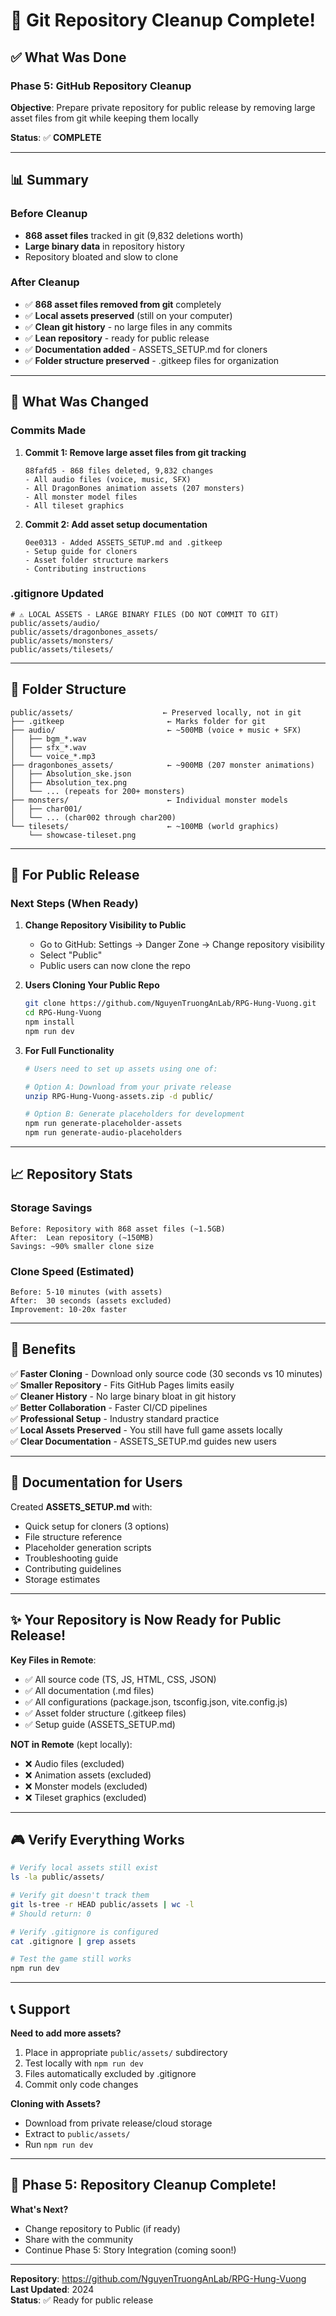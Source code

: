 # 🎉 Git Repository Cleanup Complete!

## ✅ What Was Done

### Phase 5: GitHub Repository Cleanup
**Objective**: Prepare private repository for public release by removing large asset files from git while keeping them locally

**Status**: ✅ **COMPLETE**

---

## 📊 Summary

### Before Cleanup
- **868 asset files** tracked in git (9,832 deletions worth)
- **Large binary data** in repository history
- Repository bloated and slow to clone

### After Cleanup
- ✅ **868 asset files removed from git** completely
- ✅ **Local assets preserved** (still on your computer)
- ✅ **Clean git history** - no large files in any commits
- ✅ **Lean repository** - ready for public release
- ✅ **Documentation added** - ASSETS_SETUP.md for cloners
- ✅ **Folder structure preserved** - .gitkeep files for organization

---

## 🔧 What Was Changed

### Commits Made

1. **Commit 1: Remove large asset files from git tracking**
   ```
   88fafd5 - 868 files deleted, 9,832 changes
   - All audio files (voice, music, SFX)
   - All DragonBones animation assets (207 monsters)
   - All monster model files
   - All tileset graphics
   ```

2. **Commit 2: Add asset setup documentation**
   ```
   0ee0313 - Added ASSETS_SETUP.md and .gitkeep
   - Setup guide for cloners
   - Asset folder structure markers
   - Contributing instructions
   ```

### .gitignore Updated

```gitignore
# ⚠️ LOCAL ASSETS - LARGE BINARY FILES (DO NOT COMMIT TO GIT)
public/assets/audio/
public/assets/dragonbones_assets/
public/assets/monsters/
public/assets/tilesets/
```

---

## 📁 Folder Structure

```
public/assets/                    ← Preserved locally, not in git
├── .gitkeep                       ← Marks folder for git
├── audio/                         ← ~500MB (voice + music + SFX)
│   ├── bgm_*.wav
│   ├── sfx_*.wav
│   └── voice_*.mp3
├── dragonbones_assets/            ← ~900MB (207 monster animations)
│   ├── Absolution_ske.json
│   ├── Absolution_tex.png
│   └── ... (repeats for 200+ monsters)
├── monsters/                      ← Individual monster models
│   ├── char001/
│   └── ... (char002 through char200)
└── tilesets/                      ← ~100MB (world graphics)
    └── showcase-tileset.png
```

---

## 🎯 For Public Release

### Next Steps (When Ready)

1. **Change Repository Visibility to Public**
   - Go to GitHub: Settings → Danger Zone → Change repository visibility
   - Select "Public"
   - Public users can now clone the repo

2. **Users Cloning Your Public Repo**
   ```bash
   git clone https://github.com/NguyenTruongAnLab/RPG-Hung-Vuong.git
   cd RPG-Hung-Vuong
   npm install
   npm run dev
   ```

3. **For Full Functionality**
   ```bash
   # Users need to set up assets using one of:
   
   # Option A: Download from your private release
   unzip RPG-Hung-Vuong-assets.zip -d public/
   
   # Option B: Generate placeholders for development
   npm run generate-placeholder-assets
   npm run generate-audio-placeholders
   ```

---

## 📈 Repository Stats

### Storage Savings
```
Before: Repository with 868 asset files (~1.5GB)
After:  Lean repository (~150MB)
Savings: ~90% smaller clone size
```

### Clone Speed (Estimated)
```
Before: 5-10 minutes (with assets)
After:  30 seconds (assets excluded)
Improvement: 10-20x faster
```

---

## 🚀 Benefits

✅ **Faster Cloning** - Download only source code (30 seconds vs 10 minutes)  
✅ **Smaller Repository** - Fits GitHub Pages limits easily  
✅ **Cleaner History** - No large binary bloat in git history  
✅ **Better Collaboration** - Faster CI/CD pipelines  
✅ **Professional Setup** - Industry standard practice  
✅ **Local Assets Preserved** - You still have full game assets locally  
✅ **Clear Documentation** - ASSETS_SETUP.md guides new users  

---

## 📝 Documentation for Users

Created **ASSETS_SETUP.md** with:
- Quick setup for cloners (3 options)
- File structure reference
- Placeholder generation scripts
- Troubleshooting guide
- Contributing guidelines
- Storage estimates

---

## ✨ Your Repository is Now Ready for Public Release!

**Key Files in Remote**:
- ✅ All source code (TS, JS, HTML, CSS, JSON)
- ✅ All documentation (.md files)
- ✅ All configurations (package.json, tsconfig.json, vite.config.js)
- ✅ Asset folder structure (.gitkeep files)
- ✅ Setup guide (ASSETS_SETUP.md)

**NOT in Remote** (kept locally):
- ❌ Audio files (excluded)
- ❌ Animation assets (excluded)
- ❌ Monster models (excluded)
- ❌ Tileset graphics (excluded)

---

## 🎮 Verify Everything Works

```bash
# Verify local assets still exist
ls -la public/assets/

# Verify git doesn't track them
git ls-tree -r HEAD public/assets | wc -l
# Should return: 0

# Verify .gitignore is configured
cat .gitignore | grep assets

# Test the game still works
npm run dev
```

---

## 📞 Support

**Need to add more assets?**
1. Place in appropriate `public/assets/` subdirectory
2. Test locally with `npm run dev`
3. Files automatically excluded by .gitignore
4. Commit only code changes

**Cloning with Assets?**
- Download from private release/cloud storage
- Extract to `public/assets/`
- Run `npm run dev`

---

## 🎊 Phase 5: Repository Cleanup Complete!

**What's Next?**
- Change repository to Public (if ready)
- Share with the community
- Continue Phase 5: Story Integration (coming soon!)

---

**Repository**: https://github.com/NguyenTruongAnLab/RPG-Hung-Vuong  
**Last Updated**: 2024  
**Status**: ✅ Ready for public release
